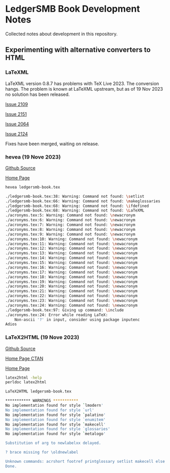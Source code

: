 # LedgerSMB Book Development Notes

Collected notes about development in this repository.

## Experimenting with alternative converters to HTML

### LaTeXML

LaTeXML version 0.8.7 has problems with TeX Live 2023. The conversion hangs. The problem is known at LaTeXML upstream, but as of 19 Nov 2023 no solution has been released.

[Issue 2109](https://github.com/brucemiller/LaTeXML/pull/2109)

[Issue 2151](https://github.com/brucemiller/LaTeXML/pull/2151)

[Issue 2064](https://github.com/brucemiller/LaTeXML/issues/2064)

[Issue 2124](https://github.com/brucemiller/LaTeXML/issues/2124)

Fixes have been merged, waiting on release.

### hevea (19 Nove 2023)

[Github Source](https://github.com/maranget/hevea)

[Home Page](https://hevea.inria.fr)

```bash
hevea ledgersmb-book.tex

./ledgersmb-book.tex:38: Warning: Command not found: \setlist
./ledgersmb-book.tex:66: Warning: Command not found: \makeglossaries
./ledgersmb-book.tex:68: Warning: Command not found: \ifdefined
./ledgersmb-book.tex:68: Warning: Command not found: \LaTeXML
./acronyms.tex:5: Warning: Command not found: \newacronym
./acronyms.tex:6: Warning: Command not found: \newacronym
./acronyms.tex:7: Warning: Command not found: \newacronym
./acronyms.tex:8: Warning: Command not found: \newacronym
./acronyms.tex:9: Warning: Command not found: \newacronym
./acronyms.tex:10: Warning: Command not found: \newacronym
./acronyms.tex:11: Warning: Command not found: \newacronym
./acronyms.tex:12: Warning: Command not found: \newacronym
./acronyms.tex:13: Warning: Command not found: \newacronym
./acronyms.tex:14: Warning: Command not found: \newacronym
./acronyms.tex:15: Warning: Command not found: \newacronym
./acronyms.tex:16: Warning: Command not found: \newacronym
./acronyms.tex:17: Warning: Command not found: \newacronym
./acronyms.tex:18: Warning: Command not found: \newacronym
./acronyms.tex:19: Warning: Command not found: \newacronym
./acronyms.tex:20: Warning: Command not found: \newacronym
./acronyms.tex:21: Warning: Command not found: \newacronym
./acronyms.tex:22: Warning: Command not found: \newacronym
./acronyms.tex:23: Warning: Command not found: \newacronym
./acronyms.tex:24: Warning: Command not found: \newacronym
./ledgersmb-book.tex:97: Giving up command: \include
./acronyms.tex:24: Error while reading LaTeX:
	Non-ascii '?' in input, consider using package inputenc
Adios

```

### LaTeX2HTML (19 Nove 2023)

[Github Source](https://github.com/latex2html/latex2html)

[Home Page CTAN](https://www.ctan.org/pkg/latex2html)

[Home Page](https://www.latex2html.org)

```bash
latex2html -help
perldoc latex2html

LaTeX2HTML ledgersmb-book.tex

*********** WARNINGS ***********  
No implementation found for style `lmodern'
No implementation found for style `url'
No implementation found for style `palatino'
No implementation found for style `enumitem'
No implementation found for style `makecell'
No implementation found for style `glossaries'
No implementation found for style `metalogo'

Substitution of arg to newlabelxx delayed.

? brace missing for \oldnewlabel

Unknown commands: acrshort footref printglossary setlist makecell else makeglossaries protected_at_file_at_percent LaTeXML ifdefined protected cleardoublepage fi ifpdf bullet XeLaTeX newacronym glspl newglossaryentry gls hypersetup 
Done.

```

